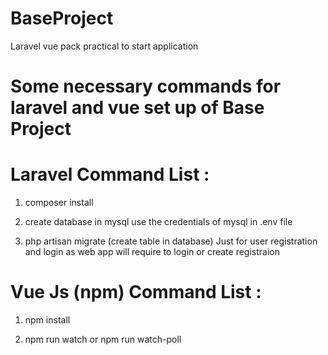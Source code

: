 # BaseProject
Laravel vue pack practical to start application

# Some necessary commands for laravel and vue set up of Base Project

# Laravel Command List : 

1) composer install

2) create database in mysql use the credentials of mysql in .env file

3) php artisan migrate (create table in database) Just for user registration and login as web app will require to login or create registraion

# Vue Js (npm) Command List : 

1) npm install

2) npm run watch or npm run watch-poll


